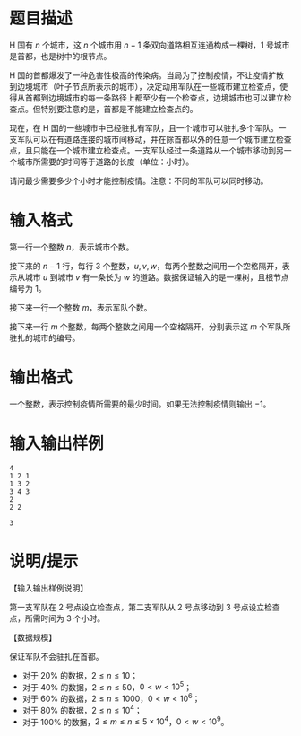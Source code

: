 # 题目描述

H 国有 $n$ 个城市，这 $n$ 个城市用 $n-1$ 条双向道路相互连通构成一棵树，$1$ 号城市是首都，也是树中的根节点。

H 国的首都爆发了一种危害性极高的传染病。当局为了控制疫情，不让疫情扩散到边境城市（叶子节点所表示的城市），决定动用军队在一些城市建立检查点，使得从首都到边境城市的每一条路径上都至少有一个检查点，边境城市也可以建立检查点。但特别要注意的是，首都是不能建立检查点的。

现在，在 H 国的一些城市中已经驻扎有军队，且一个城市可以驻扎多个军队。一支军队可以在有道路连接的城市间移动，并在除首都以外的任意一个城市建立检查点，且只能在一个城市建立检查点。一支军队经过一条道路从一个城市移动到另一个城市所需要的时间等于道路的长度（单位：小时）。

请问最少需要多少个小时才能控制疫情。注意：不同的军队可以同时移动。

# 输入格式

第一行一个整数 $n$，表示城市个数。

接下来的 $n-1$ 行，每行 $3$ 个整数，$u,v,w$，每两个整数之间用一个空格隔开，表示从城市 $u$ 到城市 $v$ 有一条长为 $w$ 的道路。数据保证输入的是一棵树，且根节点编号为 $1$。

接下来一行一个整数 $m$，表示军队个数。

接下来一行 $m$ 个整数，每两个整数之间用一个空格隔开，分别表示这 $m$ 个军队所驻扎的城市的编号。

# 输出格式

一个整数，表示控制疫情所需要的最少时间。如果无法控制疫情则输出 $-1$。

# 输入输出样例

```input1
4
1 2 1
1 3 2
3 4 3
2
2 2
```

```output1
3
```

# 说明/提示

【输入输出样例说明】

第一支军队在 $2$ 号点设立检查点，第二支军队从 $2$ 号点移动到 $3$ 号点设立检查点，所需时间为 $3$ 个小时。

【数据规模】

保证军队不会驻扎在首都。

* 对于 $20 \%$ 的数据，$2 \leq n \leq 10$；
* 对于 $40 \%$ 的数据，$2 \leq n \leq 50$，$0 < w < {10}^5$；
* 对于 $60 \%$ 的数据，$2 \leq n \leq 1000$，$0 < w < {10}^6$；
* 对于 $80 \%$ 的数据，$2 \leq n \leq {10}^4$；
* 对于 $100 \%$ 的数据，$2 \leq m \leq n \leq 5 \times {10}^4$，$0 < w < {10}^9$。

